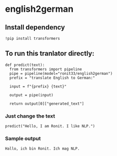 # english2german

## Install dependency 
```
!pip install transformers
```
## To run this tranlator directly:
```
def predict(text):
  from transformers import pipeline
  pipe = pipeline(model="ronit33/english2german")
  prefix = "translate English to German:"

  input = f"{prefix} {text}"

  output = pipe(input)

  return output[0]["generated_text"]
```
### Just change the text
```
predict("Hello, I am Ronit. I like NLP.")
```
### Sample output
```
Hallo, ich bin Ronit. Ich mag NLP.

```

